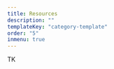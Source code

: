 ```yaml
---
title: Resources
description: ""
templateKey: "category-template"
order: "5"
inmenu: true
---
```


TK
